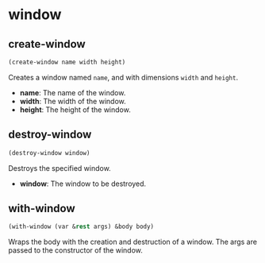 
# window

## create-window

```lisp
(create-window name width height)
```

Creates a window named `name`, and with dimensions `width` and `height`.

* **name**: The name of the window.
* **width**: The width of the window.
* **height**: The height of the window.

## destroy-window

```lisp
(destroy-window window)
```

Destroys the specified window.

* **window**: The window to be destroyed.

## with-window

```lisp
(with-window (var &rest args) &body body)
```

Wraps the body with the creation and destruction of a window. The args are passed to the constructor of the window.

